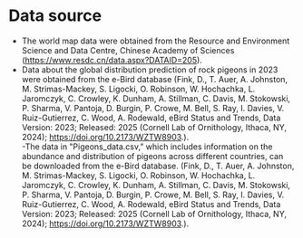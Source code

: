 # Data source 

- The world map data were obtained from the Resource and Environment Science and Data Centre, Chinese Academy of Sciences (https://www.resdc.cn/data.aspx?DATAID=205).
- Data about the global distribution prediction of rock pigeons in 2023 were obtained from the e-Bird database (Fink, D., T. Auer, A. Johnston, M. Strimas-Mackey, S. Ligocki, O. Robinson, W. Hochachka, L. Jaromczyk, C. Crowley, K. Dunham, A. Stillman, C. Davis, M. Stokowski, P. Sharma, V. Pantoja, D. Burgin, P. Crowe, M. Bell, S. Ray, I. Davies, V. Ruiz-Gutierrez, C. Wood, A. Rodewald, eBird Status and Trends, Data Version: 2023; Released: 2025 (Cornell Lab of Ornithology, Ithaca, NY, 2024); https://doi.org/10.2173/WZTW8903.).  
-The data in "Pigeons_data.csv," which includes information on the abundance and distribution of pigeons across different countries, can be downloaded from the e-Bird database. (Fink, D., T. Auer, A. Johnston, M. Strimas-Mackey, S. Ligocki, O. Robinson, W. Hochachka, L. Jaromczyk, C. Crowley, K. Dunham, A. Stillman, C. Davis, M. Stokowski, P. Sharma, V. Pantoja, D. Burgin, P. Crowe, M. Bell, S. Ray, I. Davies, V. Ruiz-Gutierrez, C. Wood, A. Rodewald, eBird Status and Trends, Data Version: 2023; Released: 2025 (Cornell Lab of Ornithology, Ithaca, NY, 2024); https://doi.org/10.2173/WZTW8903.).  
